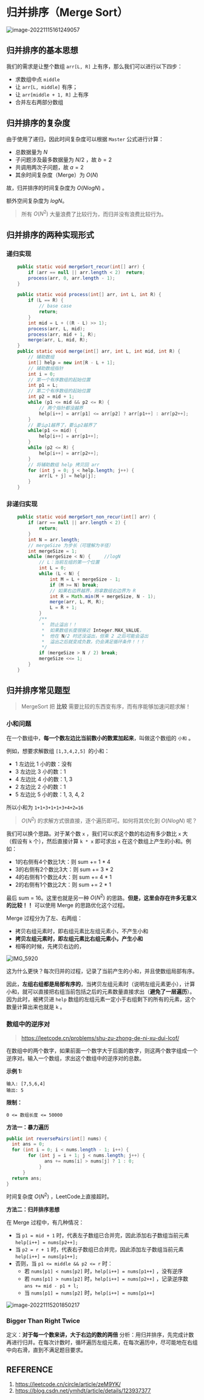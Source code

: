 # 归并排序（Merge Sort）

![image-20221115161249057](https://tva1.sinaimg.cn/large/008vxvgGgy1h85wbazgsmj30j70e43zc.jpg)

## 归并排序的基本思想

我们的需求是让整个数组 `arr[L, R]` 上有序，那么我们可以进行以下四步：

- 求数组中点 `middle`
- 让 `arr[L, middle]` 有序；
- 让 `arr[middle + 1, R]` 上有序
- 合并左右两部分数组

## 归并排序的复杂度

由于使用了递归，因此时间复杂度可以根据 `Master` 公式进行计算：

- 总数据量为 $N$ 
- 子问题涉及最多数据量为 $N / 2$ ，故 $b = 2$ 
- 共调用两次子问题，故 $a=2$
- 其余时间复杂度（Merge）为 $O(N)$ 

故，归并排序的时间复杂度为 $O(NlogN)$ 。

额外空间复杂度为 $logN$。

> 所有 $O(N^2)$ 大量浪费了比较行为，而归并没有浪费比较行为。

## 归并排序的两种实现形式

### 递归实现

```java
	public static void mergeSort_recur(int[] arr) {
        if (arr == null || arr.length < 2)  return;
        process(arr, 0, arr.length - 1);
    }

    public static void process(int[] arr, int L, int R) {
        if (L == R) {
            // base case
            return;
        }
        int mid = L + ((R - L) >> 1);
        process(arr, L, mid);
        process(arr, mid + 1, R);
        merge(arr, L, mid, R);
    }
    public static void merge(int[] arr, int L, int mid, int R) {
        // 辅助数组
        int[] help = new int[R - L + 1];
        // 辅助数组指针
        int i = 0;
        // 第一个有序数组的起始位置
        int p1 = L;
        // 第二个有序数组的起始位置
        int p2 = mid + 1;
        while (p1 <= mid && p2 <= R) {
            // 两个指针都没越界
            help[i++] = arr[p1] <= arr[p2] ? arr[p1++] : arr[p2++];
        }
        // 要么p1越界了，要么p2越界了
        while(p1 <= mid) {
            help[i++] = arr[p1++];
        }
        while (p2 <= R) {
            help[i++] = arr[p2++];
        }
        // 将辅助数组 help 拷贝回 arr
        for (int j = 0; j < help.length; j++) {
            arr[L + j] = help[j];
        }
    }
```

### 非递归实现

```java
	public static void mergeSort_non_recur(int[] arr) {
        if (arr == null || arr.length < 2) {
            return;
        }
        int N = arr.length;
        // mergeSize 为步长（可理解为半径）
        int mergeSize = 1;
        while (mergeSize < N) {     //logN
            // L：当前左组的第一个位置
            int L = 0;
            while (L < N) {
                int M = L + mergeSize - 1;
                if (M >= N) break;
                // 如果右边界越界，则拿数组右边界为 R
                int R = Math.min(M + mergeSize, N - 1);
                merge(arr, L, M, R);
                L = R + 1;
            }
            /**
             *  防止溢出！！
             *  如果数组长度很接近 Integer.MAX_VALUE，
             *  他在 N/2 时还没溢出，但乘 2 之后可能会溢出
             *  溢出之后就变成负数，仍会满足循环条件！！！
             */
            if (mergeSize > N / 2) break;
            mergeSize <<= 1;
        }
    }
```

## 归并排序常见题型

> MergeSort 把 **比较** 需要比较的东西变有序，而有序能够加速问题求解！

### 小和问题

在一个数组中，**每一个数左边比当前数小的数累加起来**，叫做这个数组的 `小和` 。

例如，想要求解数组 `[1,3,4,2,5] `的小和：

- 1 左边比 1 小的数：没有 
- 3 左边比 3 小的数：1
- 4 左边比 4 小的数：1, 3
- 2 左边比 2 小的数：1
- 5 左边比 5 小的数：1, 3, 4, 2

所以小和为 `1+1+3+1+1+3+4+2=16`

>  $O(N^2)$ 的求解方式很直接，逐个遍历即可。如何将其优化到 $O(NlogN)$ 呢？

我们可以换个思路。对于某个数 `x` ，我们可以求这个数的右边有多少数比 `x` 大（假设有 `k` 个），然后直接计算 `k * x` 即可求出 `x` 在这个数组上产生的小和。例如： 

- 1的右侧有4个数比1大：则 sum += 1 * 4 
- 3的右侧有2个数比3大：则 sum += 3 * 2
- 4的右侧有1个数比4大：则 sum += 4 * 1
- 2的右侧有1个数比2大：则 sum += 2 * 1

最后 sum = 16。这里也就是另一种 $O(N^2)$ 的思路。**但是，这里会存在许多无意义的比较！！** 可以使用 Merge 的思路优化这个过程。

Merge 过程分为了左、右两组：

- 拷贝右组元素时，即右组元素比左组元素小，不产生小和
- **拷贝左组元素时，即左组元素比右组元素小，产生小和**
- 相等的时候，先拷贝右边的，

![IMG_5920](https://tva1.sinaimg.cn/large/008vxvgGgy1h85xx9235wj30u00wegob.jpg)

这为什么更快？每次归并的过程，记录了当前产生的小和，并且使数组局部有序。

因此，**左组右组都是局部有序的**，当拷贝左组元素时（说明左组元素更小），计算小和，就可以直接把右组当前包括之后的元素数量直接求出（**避免了一层遍历**）。因为此时，被拷贝进 `help` 数组的左组元素一定小于右组剩下的所有的元素，这个数量计算出来也就是 `k` 。

### 数组中的逆序对

> https://leetcode.cn/problems/shu-zu-zhong-de-ni-xu-dui-lcof/

在数组中的两个数字，如果前面一个数字大于后面的数字，则这两个数字组成一个逆序对。输入一个数组，求出这个数组中的逆序对的总数。

**示例 1:**

```
输入: [7,5,6,4]
输出: 5
```

**限制：**

```
0 <= 数组长度 <= 50000
```

**方法一：暴力遍历**

```java
public int reversePairs(int[] nums) {
  int ans = 0;
  for (int i = 0; i < nums.length - 1; i++) {
        for (int j = i + 1; j < nums.length; j++) {
              ans += nums[i] > nums[j] ? 1 : 0;
            }
      }
  return ans;
}
```

时间复杂度 $O(N^2)$ ，LeetCode上直接超时。

**方法二：归并排序思想**

在 Merge 过程中，有几种情况：

- 当 `p1 = mid + 1` 时，代表左子数组已合并完，因此添加右子数组当前元素 `help[i++] = nums[p2++];`
- 当 `p2 = r + 1` 时，代表右子数组已合并完，因此添加左子数组当前元素 `help[i++] = nums[p1++];`
- 否则，当 `p1 <= middle && p2 <= r` 时：
  - 若 `nums[p1] < nums[p2]` 时，`help[i++] = nums[p1++]` ，没有逆序
  - 若 `nums[p1] > nums[p2]` 时，`help[i++] = nums[p2++]` ，记录逆序数 `ans += mid - p1 + l;`
  - 当 `nums[p1] = nums[p2]` 时，`help[i++] = nums[p1++]` 

![image-20221115201850217](https://tva1.sinaimg.cn/large/008vxvgGgy1h862u5voj0j30af094wem.jpg)

### Bigger Than Right Twice

定义：**对于每一个数来讲，大于右边的数的两倍**
分析：用归并排序，先完成计数再进行归并。在每次计数时，循环遍历左组元素，在每次遍历中，尽可能地在右组中向右滑，直到不满足题目要求。

## REFERENCE

1. https://leetcode.cn/circle/article/zeM9YK/
2. https://blog.csdn.net/ymhdt/article/details/123937377





